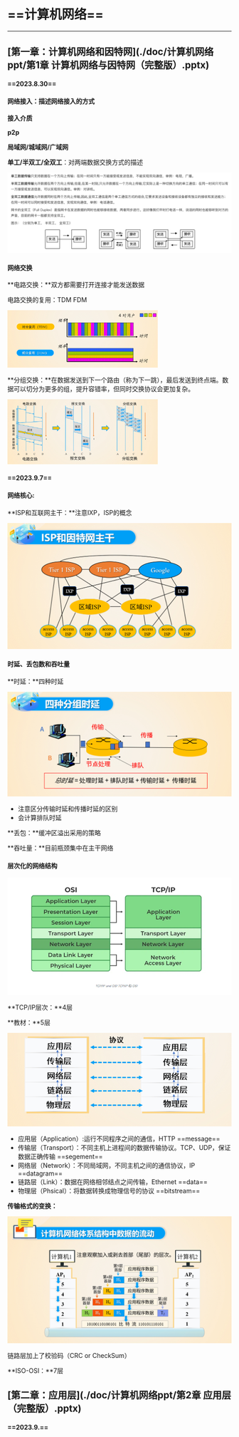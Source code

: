 # ==计算机网络==

---

## [第一章：计算机网络和因特网](./doc/计算机网络ppt/第1章 计算机网络与因特网（完整版）.pptx)

#### ==2023.8.30==

#### 网络接入：描述网络接入的方式

**接入介质**

**p2p**

**局域网/城域网/广域网**

**单工/半双工/全双工**：对两端数据交换方式的描述

![image-20230830170143664](./assets/image-20230830170143664.png)

#### 网络交换

**电路交换：**双方都需要打开连接才能发送数据

电路交换的复用：TDM FDM

<img src="./assets/image-20230830170704702.png" alt="image-20230830170704702" style="zoom: 33%;" />

**分组交换：**在数据发送到下一个路由（称为下一跳），最后发送到终点端。数据可以切分为更多的组，提升容错率，但同时交换协议会更加复杂。

<img src="./assets/image-20230830170915628.png" alt="image-20230830170915628" style="zoom: 33%;" />

#### ==**2023.9.7**==

#### 网络核心:

**ISP和互联网主干：**注意IXP，ISP的概念

<img src="./assets/image-20230906224435945.png" alt="image-20230906224435945" style="zoom:50%;" />

#### 时延、丢包数和吞吐量

**时延：**四种时延

<img src="./assets/image-20230906224644004.png" alt="image-20230906224644004" style="zoom:50%;" />

- 注意区分传输时延和传播时延的区别
- 会计算排队时延

**丢包：**缓冲区溢出采用的策略

**吞吐量：**目前瓶颈集中在主干网络

#### 层次化的网络结构

<img src="./assets/image-20230906225144883.png" alt="image-20230906225144883" style="zoom:75%;" />

**TCP/IP层次：**4层

**教材：**5层

<img src="./assets/image-20230906225341504.png" alt="image-20230906225341504" style="zoom:75%;" />

- 应用层（Application）:运行不同程序之间的通信，HTTP ==message==
- 传输层（Transport）：不同主机上进程间的数据传输协议。TCP、UDP，保证数据正确传输 ==segement==
- 网络层（Network）：不同局域网，不同主机之间的通信协议，IP ==datagram==
- 链路层（Link）：数据在网络相邻结点之间传输，Ethernet ==data==
- 物理层（Phsical）：将数据转换成物理信号的协议 ==bitstream==

**传输格式的变换：**

<img src="./assets/image-20230906230145391.png" alt="image-20230906230145391" style="zoom:60%;" />

链路层加上了校验码（CRC or CheckSum）

**ISO-OSI：**7层

## [第二章：应用层](./doc/计算机网络ppt/第2章 应用层（完整版）.pptx)

#### ==2023.9.==